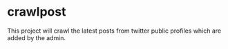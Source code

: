 # crawlpost
This project will crawl the latest posts from twitter public profiles which are added by the admin.
